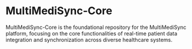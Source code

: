# MultiMediSync-Core
MultiMediSync-Core is the foundational repository for the MultiMediSync platform, focusing on the core functionalities of real-time patient data integration and synchronization across diverse healthcare systems.
